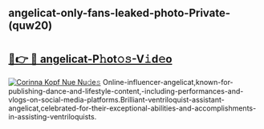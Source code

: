 ## angelicat-only-fans​-leaked-photo​-Private-(quw20)


# <h2><a href="https://mediaupload.pro?title=angelicat&ref=git">🔗👉 🔴 angelicat-P𝚑ot𝚘𝚜-V𝚒d𝚎o</a></h2>

[![Corinna Kopf Nue Nu𝚍e𝚜](https://i.imgur.com/0qMVB7G.gif)](https://mediaupload.pro?title=angelicat&ref=git)
Online-influencer-angelicat,known-for-publishing-dance-and-lifestyle-content,-including-performances-and-vlogs-on-social-media-platforms.Brilliant-ventriloquist-assistant-angelicat,celebrated-for-their-exceptional-abilities-and-accomplishments-in-assisting-ventriloquists.  
